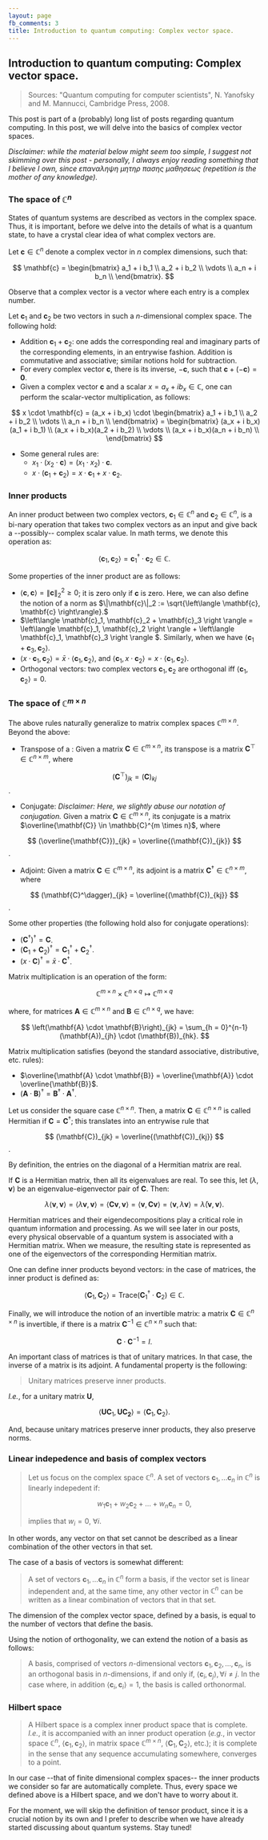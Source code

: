 ```yaml
---
layout: page
fb_comments: 3
title: Introduction to quantum computing: Complex vector space.
---
```


## Introduction to quantum computing: Complex vector space.

> Sources: "Quantum computing for computer scientists", N. Yanofsky and M. Mannucci, Cambridge Press, 2008.


This post is part of a (probably) long list of posts regarding quantum computing. In this post, we will delve into the basics of complex vector spaces. 

*Disclaimer: while the material below might seem too simple, I suggest not skimming over this post - personally, I always enjoy reading something that I believe I own, since επαναληψη μητηρ πασης μαθησεως (repetition is the mother of any knowledge).*

### **The space of $\mathbb{C}^n$**

States of quantum systems are described as vectors in the complex space. Thus, it is important, before we delve into the details of what is a quantum state, to have a crystal clear idea of what complex vectors are.

Let $\mathbf{c} \in \mathbb{C}^n$ denote a complex vector in $n$ complex dimensions, such that:

$$
\mathbf{c} = 
\begin{bmatrix} 
a_1 + i b_1 \\
a_2 + i b_2 \\
\vdots \\
a_n + i b_n \\
\end{bmatrix}.
$$

Observe that a complex vector is a vector where each entry is a complex number.

Let $\mathbf{c}_1$ and $\mathbf{c}_2$ be two vectors in such a $n$-dimensional complex space. The following hold:

* Addition $\mathbf{c}_1 + \mathbf{c}_2$: one adds the corresponding real and imaginary parts of the corresponding elements, in an entrywise fashion. Addition is commutative and associative; similar notions hold for subtraction.
* For every complex vector $\mathbf{c}$, there is its inverse, $-\mathbf{c}$, such that $\mathbf{c} + (-\mathbf{c}) = \mathbf{0}$.
* Given a complex vector $\mathbf{c}$ and a scalar $x = a_x + i b_x \in \mathbb{C}$, one can perform the scalar-vector multiplication, as follows:

$$
x \cdot \mathbf{c} = (a_x + i b_x) \cdot \begin{bmatrix} 
a_1 + i b_1 \\
a_2 + i b_2 \\
\vdots \\
a_n + i b_n \\
\end{bmatrix} = \begin{bmatrix} 
(a_x + i b_x)(a_1 + i b_1) \\
(a_x + i b_x)(a_2 + i b_2) \\
\vdots \\
(a_x + i b_x)(a_n + i b_n) \\
\end{bmatrix}
$$

* Some general rules are:
	* $x_1 \cdot (x_2 \cdot \mathbf{c}) = (x_1 \cdot x_2) \cdot \mathbf{c}$.
	* $x \cdot (\mathbf{c}_1 + \mathbf{c}_2) = x \cdot \mathbf{c}_1 + x \cdot \mathbf{c}_2$.

### Inner products

An inner product between two complex vectors, $\mathbf{c}_1 \in \mathbb{C}^n$ and $\mathbf{c}_2 \in \mathbb{C}^n$, is a bi-nary operation that takes two complex vectors as an input and give back a --possibly-- complex scalar value. In math terms, we denote this operation as:

$$
\left\langle \mathbf{c}_1, \mathbf{c}_2 \right \rangle = \mathbf{c}_1^\dagger \cdot \mathbf{c}_2 \in \mathbb{C}.
$$

Some properties of the inner product are as follows:

* $\left\langle \mathbf{c}, \mathbf{c} \right \rangle = \|\mathbf{c}\|_2^2 \geq 0$; it is zero only if $\mathbf{c}$ is zero. Here, we can also define the notion of a norm as $\|\mathbf{c}\|_2 := \sqrt{\left\langle \mathbf{c}, \mathbf{c} \right\rangle}.$
* $\left\langle \mathbf{c}_1, \mathbf{c}_2 + \mathbf{c}_3 \right \rangle = \left\langle \mathbf{c}_1, \mathbf{c}_2 \right \rangle + \left\langle \mathbf{c}_1, \mathbf{c}_3 \right \rangle $. Similarly, when we have $\left\langle \mathbf{c}_1 + \mathbf{c}_3, \mathbf{c}_2 \right \rangle$.
* $\left\langle x \cdot \mathbf{c}_1, \mathbf{c}_2 \right \rangle = \bar{x} \cdot \left\langle \mathbf{c}_1, \mathbf{c}_2 \right \rangle,$ and 
$\left\langle \mathbf{c}_1, x \cdot \mathbf{c}_2 \right \rangle = x \cdot \left\langle \mathbf{c}_1, \mathbf{c}_2 \right \rangle.$
* Orthogonal vectors: two complex vectors $\mathbf{c}_1, \mathbf{c}_2$ are orthogonal iff $\left\langle \mathbf{c}_1, \mathbf{c}_2 \right \rangle = 0$.

### **The space of $\mathbb{C}^{m \times n}$**

The above rules naturally generalize to matrix complex spaces $\mathbb{C}^{m \times n}$. Beyond the above:

* Transpose of a : Given a matrix $\mathbf{C} \in \mathbb{C}^{m \times n}$, its transpose is a matrix $\mathbf{C}^\top \in \mathbb{C}^{n \times m}$, where 

$$
(\mathbf{C}^\top)_{jk} = (\mathbf{C})_{kj}
$$.

* Conjugate: *Disclaimer: Here, we slightly abuse our notation of conjugation.* Given a matrix $\mathbf{C} \in \mathbb{C}^{m \times n}$, its conjugate is a matrix $\overline{\mathbf{C}} \in \mathbb{C}^{m \times n}$, where 

$$
(\overline{\mathbf{C}})_{jk} = \overline{(\mathbf{C})_{jk}}
$$.

* Adjoint: Given a matrix $\mathbf{C} \in \mathbb{C}^{m \times n}$, its adjoint is a matrix $\mathbf{C}^\dagger\in \mathbb{C}^{n \times m}$, where 

$$
(\mathbf{C}^\dagger)_{jk} = \overline{(\mathbf{C})_{kj}}
$$.

Some other properties (the following hold also for conjugate operations):

* $\left(\mathbf{C}^\dagger\right)^\dagger = \mathbf{C}$.
* $\left(\mathbf{C}_1 + \mathbf{C}_2\right)^\dagger = \mathbf{C}_1^\dagger + \mathbf{C}_2^\dagger$.
* $\left(x \cdot \mathbf{C}\right)^\dagger = \bar{x} \cdot \mathbf{C}^\dagger$.

Matrix multiplication is an operation of the form:

$$
\mathbb{C}^{m \times n} \times \mathbb{C}^{n \times q} \mapsto \mathbb{C}^{m \times q}
$$

where, for matrices $\mathbf{A} \in \mathbb{C}^{m \times n}$ and $\mathbf{B} \in \mathbb{C}^{n \times q}$, we have:

$$
\left(\mathbf{A} \cdot \mathbf{B}\right)_{jk} = \sum_{h = 0}^{n-1} (\mathbf{A})_{jh} \cdot (\mathbf{B})_{hk}.
$$

Matrix multiplication satisfies (beyond the standard associative, distributive, etc. rules):

* $\overline{\mathbf{A} \cdot \mathbf{B}} = \overline{\mathbf{A}} \cdot \overline{\mathbf{B}}$.
* $\left(\mathbf{A} \cdot \mathbf{B}\right)^{\dagger} = \mathbf{B}^{\dagger} \cdot \mathbf{A}^{\dagger}$.

Let us consider the square case $\mathbb{C}^{n \times n}$. Then, a matrix $\mathbf{C} \in \mathbb{C}^{n \times n}$ is called Hermitian if $\mathbf{C} = \mathbf{C}^\dagger$; this translates into an entrywise rule that 

$$
(\mathbf{C})_{jk} = \overline{(\mathbf{C})_{kj}}
$$. 

By definition, the entries on the diagonal of a Hermitian matrix are real. 

If $\mathbf{C}$ is a Hermitian matrix, then all its eigenvalues are real.
To see this, let $(\lambda, \mathbf{v})$ be an eigenvalue-eigenvector pair of $\mathbf{C}$. Then:

$$
\lambda \left\langle \mathbf{v}, \mathbf{v} \right \rangle = 
\left\langle \lambda \mathbf{v}, \mathbf{v} \right \rangle = 
\left\langle \mathbf{C} \mathbf{v}, \mathbf{v} \right \rangle = 
\left\langle \mathbf{v}, \mathbf{C} \mathbf{v} \right \rangle = 
\left\langle \mathbf{v}, \lambda \mathbf{v} \right \rangle = 
\bar{\lambda}\left\langle \mathbf{v}, \mathbf{v} \right \rangle.
$$

Hermitian matrices and their eigendecompositions play a critical role in quantum information and processing.
As we will see later in our posts, every physical observable of a quantum system is associated with a Hermitian matrix. When we measure, the resulting state is represented as one of the eigenvectors of the corresponding Hermitian matrix.

One can define inner products beyond vectors: in the case of matrices, the inner product is defined as:

$$
\left\langle \mathbf{C}_1, \mathbf{C}_2 \right \rangle = \text{Trace}\left(\mathbf{C}_1^\dagger \cdot \mathbf{C}_2\right) \in \mathbb{C}.
$$


Finally, we will introduce the notion of an invertible matrix: a matrix $\mathbf{C} \in \mathbb{C}^{n \times n}$ is invertible, if there is a matrix $\mathbf{C}^{-1} \in \mathbb{C}^{n \times n}$ such that:

$$
\mathbf{C} \cdot \mathbf{C}^{-1} = I.
$$

An important class of matrices is that of unitary matrices. In that case, the inverse of a matrix is its adjoint. A fundamental property is the following:

> Unitary matrices preserve inner products.

*I.e.*, for a unitary matrix $\mathbf{U}$,

$$
\left \langle \mathbf{U} \mathbf{C}_1, \mathbf{U} \mathbf{C_2} \right \rangle = \left \langle \mathbf{C}_1, \mathbf{C}_2 \right \rangle.
$$

And, because unitary matrices preserve inner products, they also preserve norms.

### **Linear indepedence and basis of complex vectors**

> Let us focus on the complex space $\mathbb{C}^n$. A set of vectors $\mathbf{c}_1, \dots \mathbf{c}_n$ in $\mathbb{C}^n$ is linearly indepedent if:
> 
> $$
> w_1 \mathbf{c}_1 + w_2 \mathbf{c}_2 + \dots + w_n \mathbf{c}_n = 0,
> $$
>
> implies that $w_i = 0, ~\forall i$.

In other words, any vector on that set cannot be described as a linear combination of the other vectors in that set. 

The case of a basis of vectors is somewhat different:
> A set of vectors $\mathbf{c}_1, \dots \mathbf{c}_n$ in $\mathbb{C}^n$ form a basis, if the vector set is linear independent and, at the same time, any other vector in $\mathbb{C}^n$ can be written as a linear combination of vectors that in that set.

The dimension of the complex vector space, defined by a basis, is equal to the number of vectors that define the basis.

Using the notion of orthogonality, we can extend the notion of a basis as follows:

> A basis, comprised of vectors $n$-dimensional vectors $\mathbf{c}_1, \mathbf{c}_2, \dots, \mathbf{c}_n$, is an orthogonal basis in $n$-dimensions, if and only if, $\left \langle \mathbf{c}_i, \mathbf{c}_j \right\rangle, \forall i \neq j$. In the case where, in addition $\left \langle \mathbf{c}_i, \mathbf{c}_i \right \rangle = 1$, the basis is called orthonormal.

### **Hilbert space**
> A Hilbert space is a complex inner product space that is complete. *I.e.*, it is accompanied with an inner product operation (*e.g.*, in vector space $\mathbb{C}^n$, $\left \langle \mathbf{c}_1, \mathbf{c}_2 \right \rangle$, in matrix space $\mathbb{C}^{m \times n}$, $\left \langle \mathbf{C}_1, \mathbf{C}_2 \right \rangle$, etc.); it is complete in the sense that any sequence accumulating somewhere, converges to a point.

In our case --that of finite dimensional complex spaces-- the inner products we consider so far are automatically complete. Thus, every space we defined above is a Hilbert space, and we don't have to worry about it.

For the moment, we will skip the definition of tensor product, since it is a crucial notion by its own and I prefer to describe when we have already started discussing about quantum systems. Stay tuned!
